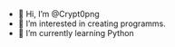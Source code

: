 - 👋 Hi, I’m @Crypt0png
- 👀 I’m interested in creating programms.
- 🌱 I’m currently learning Python

<!---
Crypt0png/Crypt0png is a ✨ special ✨ repository because its `README.md` (this file) appears on your GitHub profile.
You can click the Preview link to take a look at your changes.
--->
